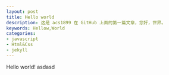 ```yaml
---
layout: post
title: Hello world
description: 这是 acs1899 在 GitHub 上面的第一篇文章，您好，世界。
keywords: Hellow,World
categories: 
- javascript
- Html&Css
- jekyll
---
```



Hello world!
asdasd
